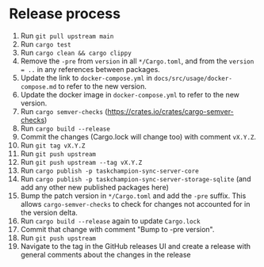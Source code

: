 # Release process

1. Run `git pull upstream main`
1. Run `cargo test`
1. Run `cargo clean && cargo clippy`
1. Remove the `-pre` from `version` in all `*/Cargo.toml`, and from the `version = ..` in any references between packages.
1. Update the link to `docker-compose.yml` in `docs/src/usage/docker-compose.md` to refer to the new version.
1. Update the docker image in `docker-compose.yml` to refer to the new version.
1. Run `cargo semver-checks` (https://crates.io/crates/cargo-semver-checks)
1. Run `cargo build --release`
1. Commit the changes (Cargo.lock will change too) with comment `vX.Y.Z`.
1. Run `git tag vX.Y.Z`
1. Run `git push upstream`
1. Run `git push upstream --tag vX.Y.Z`
1. Run `cargo publish -p taskchampion-sync-server-core`
1. Run `cargo publish -p taskchampion-sync-server-storage-sqlite` (and add any other new published packages here)
1. Bump the patch version in `*/Cargo.toml` and add the `-pre` suffix. This allows `cargo-semver-checks` to check for changes not accounted for in the version delta.
1. Run `cargo build --release` again to update `Cargo.lock`
1. Commit that change with comment "Bump to -pre version".
1. Run `git push upstream`
1. Navigate to the tag in the GitHub releases UI and create a release with general comments about the changes in the release
